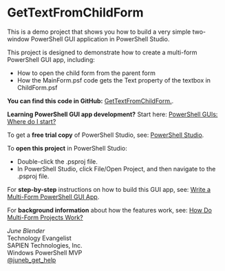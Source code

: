 # GetTextFromChildForm  #
This is a demo project that shows you how to build a very simple two-window PowerShell GUI application in PowerShell Studio.

This project is designed to demonstrate how to create a multi-form PowerShell GUI app, including:

- How to open the child form from the parent form
- How the MainForm.psf code gets the Text property of the textbox in ChildForm.psf

**You can find this code in GitHub:**
[GetTextFromChildForm.](https://github.com/juneb/ThinkinginEvents/GetTextFromChildForm).

**Learning PowerShell GUI app development?** Start here:
[PowerShell GUIs: Where do I start?](https://www.sapien.com/blog/2015/07/16/powershell-guis-where-do-i-start/)

To get a **free trial copy** of PowerShell Studio, see:
[PowerShell Studio](https://www.sapien.com/software/powershell_studio). 

To **open this project** in PowerShell Studio:

- Double-click the .psproj file.
- In PowerShell Studio, click File/Open Project, and then navigate to the .psproj file.


For **step-by-step** instructions on how to build this GUI app, see: [Write a Multi-Form PowerShell GUI App](http://info.sapien.com/index.php/guis/gui-scripting/write-a-multi-form-powershell-gui-app).

For **background information** about how the features work, see: [How Do Multi-Form Projects Work?](http://info.sapien.com/index.php/guis/gui-scripting/how-do-multi-form-projects-work)

*June Blender*<br>
Technology Evangelist<br>
SAPIEN Technologies, Inc.<br>
Windows PowerShell MVP<br>
[@juneb_get_help](https://twitter.com/juneb_get_help)

